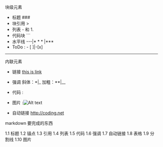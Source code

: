 


块级元素
- 标题 ###
- 块引用 >
- 列表  - 和 1.
- 代码块 ```
- 水平线 ---|* * * |***
- ToDo : - [ ]|-[x]
-----
内联元素
- 链接 [this is link](http://baidu.net)
- 强调 
  斜体：*|_
  加粗：**|__


- 代码 :
- 图片 :![Alt text](/path/to/img.jpg "Optional title")

- 自动链接 http://coding.net



markdown 要完成的东西

1.1 标题
1.2 锚点
1.3 引用
1.4 列表
1.5 代码
1.6 强调
1.7 自动链接
1.8 表格
1.9 分割线
1.10 图片






